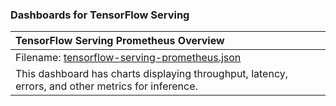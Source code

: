 ### Dashboards for TensorFlow Serving

|TensorFlow Serving Prometheus Overview|
|:------------------|
|Filename: [tensorflow-serving-prometheus.json](tensorflow-serving-prometheus.json)|
|This dashboard has charts displaying throughput, latency, errors, and other metrics for inference. |
